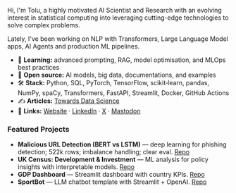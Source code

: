 Hi, I'm Tolu, a highly motivated AI Scientist and Research with an evolving interest in statistical computing into leveraging cutting-edge technologies to solve complex problems.

Lately, I've been working on NLP with Transformers, Large Language Model apps, AI Agents and production ML pipelines.

- 🌱 **Learning:** advanced prompting, RAG, model optimisation, and MLOps best practices
- 🤝 **Open source:** AI models, big data, documentations, and examples
- 🛠️ **Stack:** Python, SQL, PyTorch, TensorFlow, scikit‑learn, pandas, NumPy, spaCy, Transformers, FastAPI, Streamlit, Docker, GitHub Actions
- ✍️ **Articles:** [Towards Data Science](https://towardsdatascience.com/detecting-malicious-urls-using-lstm-and-googles-bert-models/)
- 🔗 **Links:** [Website](https://thbabs.com) · [LinkedIn](https://www.linkedin.com/in/toluwasebabalola) · [X](https://twitter.com/thBabs) · [Mastodon](https://me.dm/@thbabs)

### Featured Projects
- **Malicious URL Detection (BERT vs LSTM)** — deep learning for phishing detection; 522k rows; imbalance handling; clear eval. [Repo](https://github.com/xbabs/Detecting-Malicious-URLs-using-Google-s-BERT-and-LSTM-models)
- **UK Census: Development & Investment** — ML analysis for policy insights with interpretable models. [Repo](https://github.com/xbabs/UK-CENSUS---Predicting-development-and-Investment)
- **GDP Dashboard** — Streamlit dashboard with country KPIs. [Repo](https://github.com/xbabs/gdp-dashboard)
- **SportBot** — LLM chatbot template with Streamlit + OpenAI. [Repo](https://github.com/xbabs/SportBot)


